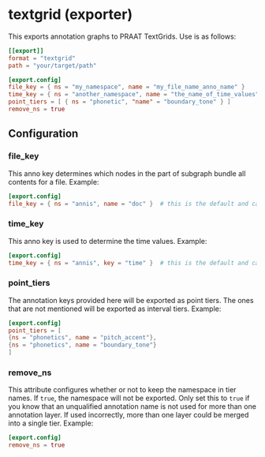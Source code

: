 # textgrid (exporter)

This exports annotation graphs to PRAAT TextGrids. Use is as follows:
```toml
[[export]]
format = "textgrid"
path = "your/target/path"

[export.config]
file_key = { ns = "my_namespace", name = "my_file_name_anno_name" }
time_key = { ns = "another_namespace", name = "the_name_of_time_values" }
point_tiers = [ { ns = "phonetic", "name" = "boundary_tone" } ]
remove_ns = true

```

## Configuration

###  file_key

This anno key determines which nodes in the part of subgraph bundle all contents for a file.
Example:
```toml
[export.config]
file_key = { ns = "annis", name = "doc" }  # this is the default and can be omitted
``````

###  time_key

This anno key is used to determine the time values.
Example:
```toml
[export.config]
time_key = { ns = "annis", key = "time" }  # this is the default and can be omitted
```

###  point_tiers

The annotation keys provided here will be exported as point tiers. The ones that are not mentioned will be exported as interval tiers.
Example:
```toml
[export.config]
point_tiers = [
{ns = "phonetics", name = "pitch_accent"},
{ns = "phonetics", name = "boundary_tone"}
]
```

###  remove_ns

This attribute configures whether or not to keep the namespace in tier names. If `true`, the namespace will not be exported.
Only set this to `true` if you know that an unqualified annotation name is not used for more than one annotation layer.
If used incorrectly, more than one layer could be merged into a single tier.
Example:
```toml
[export.config]
remove_ns = true
```

